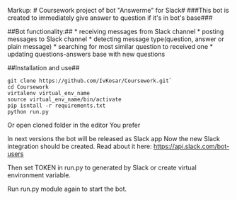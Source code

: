Markup: # Coursework project of bot "Answerme" for Slack#
###This bot is created to immediately give answer to question if it's in bot's base###

##Bot functionality:##
    * receiving messages from Slack channel
    * posting messages to Slack channel
    * detecting message type(question, answer or plain message)
    * searching for most similar question to received one
    * updating questions-answers base with new questions
    
 ##Installation and use##
 
 ```
 git clone https://github.com/IvKosar/Coursework.git`
 cd Coursework
 virtalenv virtual_env_name
 source virtual_env_name/bin/activate
 pip isntall -r requirements.txt
 python run.py
 ```
 Or open cloned folder in the editor You prefer
 
 In next versions the bot will be released as Slack app
 Now the new Slack integration should be created. Read about it here: 
 https://api.slack.com/bot-users
 
 Then set TOKEN in run.py to generated by Slack or create virtual environment variable.
 
 Run run.py module again to start the bot.